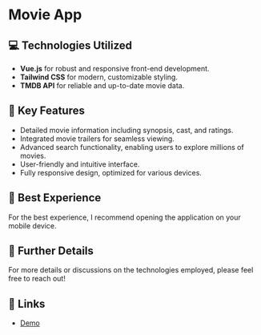 # Movie App

## 💻 Technologies Utilized
- **Vue.js** for robust and responsive front-end development.
- **Tailwind CSS** for modern, customizable styling.
- **TMDB API** for reliable and up-to-date movie data.

## 🌟 Key Features
- Detailed movie information including synopsis, cast, and ratings.
- Integrated movie trailers for seamless viewing.
- Advanced search functionality, enabling users to explore millions of movies.
- User-friendly and intuitive interface.
- Fully responsive design, optimized for various devices.

## 📱 Best Experience
For the best experience, I recommend opening the application on your mobile device.

## 📄 Further Details
For more details or discussions on the technologies employed, please feel free to reach out!

## 🔗 Links
- [Demo]((https://mhdd-movie.vercel.app/))

